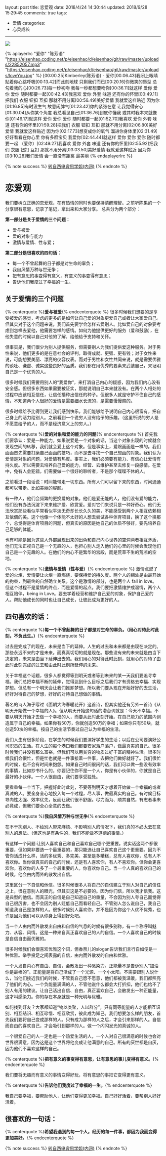 layout: post
title: 恋爱观
date: 2018/4/24 14:30:44
updated: 2018/9/28 15:29:45
comments: true
tags:
- 爱情
categories:
- 心灵成长

---
<img src="https://eisenhao.coding.net/p/eisenhao/d/eisenhao/git/raw/master/uploads/talkAboutLoveCiteByAnonymousSenior.jpg" class="full-image" />

{% aplayerlrc "爱你" "陈芳语" "https://eisenhao.coding.net/p/eisenhao/d/eisenhao/git/raw/master/uploads/22852057.mp3" "https://eisenhao.coding.net/p/eisenhao/d/eisenhao/git/raw/master/uploads/loveYou.jpg" %}
[00:00.25]Kimberley(陈芳语) - 爱你[00:06.43]我闭上眼睛 贴着你心跳呼吸[00:13.42]而此刻地球 只剩我们而已[00:20.16]你微笑的唇型 总勾着我的心[00:26.73]每一秒初吻 我每一秒都想要吻你[00:36.11]就这样 爱你 爱你 爱你 随时都要一起[00:42.43]我喜欢 爱你 外套 味道 还有你的怀里[00:49.11]把我们 衣服 钮扣 互扣 那就不用分离[00:56.49]美好爱情 我就爱这样贴近 因为你[01:16.85]有时没生气 故意闹脾气[01:23.42]你的紧张在意 让我觉得安心[01:30.04]从你某个角度 我总看见自己[01:36.76]到底你懂我 或其时我本来就像你[01:46.17]就这样 爱你 爱你 爱你 随时都要一起[01:52.70]我喜欢 爱你 外套 味道 还有你的怀里[01:59.28]把我们 衣服 钮扣 互扣 那就不用分离[02:06.80]美好爱情 我就爱这样贴近 因为你[02:17.73]想变成你的氧气 溜进你身体里[02:31.49]好好看看在你心里 你有多麽宝贝 我爱你[02:44.44]就这样 爱你 爱你 爱你 随时都要一起 （爱你）[02:49.27]我喜欢 爱你 外套 味道 还有你的怀里[02:55.92]把我们 衣服 钮扣 互扣 那就不用分离[03:03.50]美好爱情 我就爱这样贴近 因为你[03:10.28]我们爱情 会一直没有距离 最美丽
{% endaplayerlrc %}

<!-- more -->

{% note success %}
[转自西电睿思学姐(内网)](http://rs.xidian.edu.cn/forum.php?mod=viewthread&tid=935336)
{% endnote %}
# 恋爱观
我们要树立正确的恋爱观，在有热情的同时也要保持清醒理智。之前听陈果的一个分享很有意思，记录了笔记，拿出来和大家分享。
总共分为两个部分：

**第一部分是关于爱情的三个问题：**
* 爱与被爱
* 爱的对象与能力
* 激情与爱情、性与爱；

**第二部分是很喜欢的四句话：**
* 每一个不曾起舞的日子都是对生命的辜负；
* 我自风情万种与世无争；
* 把有意思的事变得有意义，有意义的事变得有意思；
* 告诉他们我度过了幸福的一生。


## 关于爱情的三个问题
{% centerquote %}**爱与被爱**{% endcenterquote %}
很多时候我们想要的是享受被爱的感觉，考虑的更多的是如何让自己爱的对象更爱自己或者让大家爱自己。但其实对于这个问题来说，我们首先要学会怎样去爱别人。比如爱自己的对象要考虑到怎样去爱他，他需要怎样的感情。如何为他提供更好的服务（爱和鼓励），在他失意的时候以自己对他的了解，给他给予支持和关怀。

但事实是，我们很少为别人提供服务，但需要别人为我们提供爱这种服务。对于男性来说，他们更多的是在意社会的评判，取得成就、更强、更有钱；对于女性来说，可能想要美丽、漂亮的仪容仪表。而对于男性和女性共同来说，就是需要优雅的谈吐、谦虚、诚实这些良好的品质。我们都在用优秀的要素来武装自己，来证明自己是一个优秀的人。

很多时候我们需要用别人的“我爱你”，来打消自己内心的疑惑，因为我们内心没有安全感。但很多东西如果需要被证实，那就说明自己本来就没有。在两个人相处的过程中应该相互信任，让信任播种出信任的种子。但很多人就是守护不住自己的感情，不知道两个人很好的爱情是需要细水长流的，是需要慢慢熬的。

很多时候给予比得到更让我们感到快乐。我们能够给予说明自己内心很富有，把自己身上的活力给别人。之前看到一个说穷人没有给予的乐趣。（这里所说的穷人是不愿意给予的人，而不是经济意义上的穷人。）

{% centerquote %}**爱的对象和爱的能力的问题**{% endcenterquote %}
首先我们要承认：爱是一种能力。如果说爱是一个对象的话，当这个对象出现的时候就会发现空间的转移，我们就会爱上这个对象。但是事实上，爱跟画画是一样的。我们画画首先需要打磨自己画画的技巧，而不是去寻找一个自己想画的对象。我们认为爱情是对象的问题，对爱情有热度。事实上，我们必须要有能力、有信心让爱情有持久度。所以需要去培养自己爱的能力，经营、去维护甚至去修复一段感情。在爱中，免有人会犯错，们需要做一个很好的聆听者，不是那个喋喋不休的人。

之前看过一段话说：时间能带走一切东西。所有人们可以留下来的东西，时间通通都可以带走。比如美丽的容颜。

有一种人，他们会频繁的更换爱的对象。他们是爱无能的人，他们没有爱的能力，他们没有办法沉淀下来来维护爱、欣赏爱。爱对它们来说只是一种好奇心。他们无法欣赏那些看似平常看似平淡无奇却长长久久的美，不能感受到两个人相互依赖相互依偎的美。这个也像一个体能不太好的人想去尝试各种体育项目，换了这个换那个，总觉得是体育项目的问题，但真实的原因是她自己的体质不够好，要先培养自己足够的体能。

也有可能是因为这些人外部展现出来的出色和自己内心世界的空洞两者相互矛盾，他们无法正视自己是一个无趣的人，也担心别人走入他们的心里的时候会发现他们自己是一个无趣的人。在他们的内心不是繁华的宫殿，而是荒草不生的荒凉的空地。


{% centerquote %}**激情与爱情（性与爱）**{% endcenterquote %}
激情点燃了爱的火炬，爱情要让火炬一直燃烧，要保持爱的持久度。两个人的相处是由最开始的拘束，到最终的自然确立关系。这个是激情的部分，也是两个人 fall in love。但这个过程不是爱情的终点，而是爱情的起点。我们要把激情维护成温情，两个人相互陪伴，being in Love。要去学着经营和维护自己爱的对象，保护自己爱的人。帮助他成长的同时也让自己成长，让彼此成为更好的人。

## 四句喜欢的话：

{% centerquote %}**每一个不曾起舞的日子都是对生命的辜负。（用心对待此时此刻，不负此生。）**{% endcenterquote %}

过去是完成了的现在，未来是当下的延伸。人生的过去和未来都是由现在决定的。那些永远不来的才是未来，而真真切切的就是现在。那些没有来的未来就是由当下决定的，未来是由当下延伸出去的。我们用心的对待此时此刻，就用心的对待了由此时此刻完成的过去和由此时此刻所延伸的未来。

关于幸福这个话题，很多人都觉得等到明天或者等到未来的某一天我们要追寻幸福。我们总把幸福不断的延伸，觉得达到什么目标之后我们才有资格去幸福、实现梦想。但总有一个明天会让我们推卸梦想。所以我们要从现在开始好好的去生活，好好对待自己的梦想，好好的对待自己想做的事情。

著名的诗人海子写过《面朝大海春暖花开》这首诗，但其实他还有另外一首诗《从明天开始做一个幸福的人》。但从明天开始这句话的潜台词就是：今天不幸福。不要从明天开始才去做一个幸福的人，而要从此时此刻开始。在自己能力的范围内创造属于自己的幸福。如果你有50万，你就创造50万的幸福；如果你只有50块，就创造50块的幸福。按自己的生活节奏过自己认为幸福的生活。

我们人生有很多阶段，在学生的时候我们要演好学生的生活；以后在公司要演好公司职员的生活。在人生的每个港口我们都要安家落户落户，做最真实的自己。很多时候我们并没有那么富裕，但我们可以用贫穷的物质过好丰富的精神生活。很多时候我们会很忙，但是忙也就是一件事接着一件事，去把他们做好就好了。我们很忙的时候，也不会有时间来抱怨。如果自己时间很闲的话，我们可以做一些没有效率的事情，比如抄书什么的。你要记住你不是一个人，你是有小伙伴的，你就是自己最好的小伙伴。一个人很自由，我们要享受独处。

要看重每一个当下，把握好此时此刻，不要等到明天才想着开始做一个幸福的或者真诚的人。要全身全心地投入每一个过程，尽人事，做最真实的自己。有时候目标导向性太强、效率优先，反而让我们很不舒服。尽力而为、顺其自然，有志者事未必竟成，但我们要全心全意的去做。


{% centerquote %}**我自风情万种与世无争**{% endcenterquote %}

在不干扰别人、不给别人带来麻烦、不影响别人的情况下，我们真的不必太去在意别人的想法。（但这也是有条件的，我们不能做不道德的事情。）

有这样一个问题:让别人喜欢自己和自己喜欢自己哪个更重要。说实话这两个都很重要，但如果非要选一个最重要的，那只能选让自己喜欢自己这个更重要。因为不管你活成什么样，活的多优秀、多完美、甚至是多糟糕，总有人喜欢你，总有人不喜欢你。当你做真实的自己的时候，还是有人喜欢你，有人不喜欢你。但你会更喜欢你。喜欢你的人多了一个最重要的人，你喜欢你自己。当一个人真的喜欢自己的时候，他会由内而外的散发出自信。

这里区分一下自信和他信。很多时候很多人将自己的自信建立于别人对自己的信任之上，很在意别人的眼光，但其实这是不必要的。因为你们信，所以我才信我。这是典型的他信。而真正的自信是自己知道自己的重量，不会因为别人夸自己而觉得自己很厉害，也不会因为别人贬低自己而看轻自己。不管别人怎么说自己，我自己知道我自己是怎样的人。很多时候别人喜欢你，并不是因为你这个人优不优秀，也许是因为他们可以从你身上得到好处吧。

当一个人由内而外散发出自由和自信的气息的时候有很多别称，有一个称呼叫魅力、从容、风情。这是一种来自真正喜欢自己的人的自信。一个人喜欢自己的时候是自信自由而优雅的。

很多时候我们会很喜欢优雅这个词，但香奈儿的slogan告诉我们言行自如便是一种优雅。举手投足之间表露的自信，由内而外散发的自由和优雅。

一个人发自内心有自由、自信，会散发出一种感染力。正能量不是告诉别人“加油你是最棒的”。正能量是将自己活成了一个光源、一个小太阳。不需要跟别人说什么，当他们接近我们的时候，不管我自己愿不愿意，他们都被我温暖，我们都照亮了他们的内心。一个负能量满满的人，不管他说什么都会大打折扣，他们也给不了别人有用的建议。让自己活出自信、自由，真正喜欢自己，会散发出一种正能量，这才叫感染力。你的存在本身就是一种光明与优雅。

如何找到好友？大家都知道“物以类聚，人以群分”。只有同等能量的人才能相互识别、相互结识、相互珍惜、相互欣赏，彼此成为知己。我们想要怎么样的朋友，首先我们要将自己变成那样的人。只有成为那样的人之后，才会引来那样的人。自信而自由的喜欢自己，才会吸引到那样的人。做一个闪闪发光的真诚的人。

一个很爱自己的人一定也是一个热爱生活的人，一个人对自己很满意的时候也会对世界很满意，因为这是这个世界将他变成让他满意的自己。所有的厌世都是自厌，因为他们不喜欢这样的自己。


{% centerquote %}**把有意义的事变得有意思，让有意思的事儿变得有意义。**{% endcenterquote %}

我们要将无趣而有意义的事情变得好玩，将有意思的事把它变得更有意义。


{% centerquote %}**告诉他们我度过了幸福的一生。**{% endcenterquote %}

我自己要幸福，要帮助他人，让他们变得更加幸福。自己好好活着，要帮别人好好活着。

## 很喜欢的一句话：

{% centerquote %}**希望我遇到的每一个人，经历的每一件事，都因为我而变得更加美好。**{% endcenterquote %}

{% note success %}
[转自西电睿思学姐(内网)](http://rs.xidian.edu.cn/forum.php?mod=viewthread&tid=935336)
{% endnote %}
